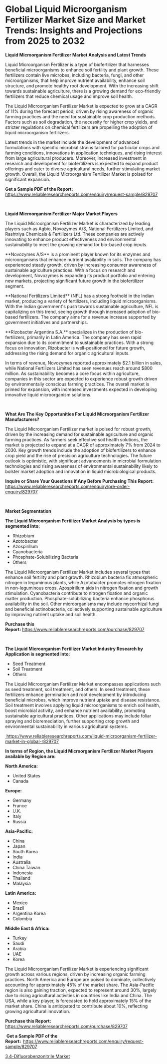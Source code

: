 <p><h1>Global Liquid Microorganism Fertilizer Market Size and Market Trends: Insights and Projections from 2025 to 2032</h1></p><p><strong>Liquid Microorganism Fertilizer Market Analysis and Latest Trends</strong></p>
<p><p>Liquid Microorganism Fertilizer is a type of biofertilizer that harnesses beneficial microorganisms to enhance soil fertility and plant growth. These fertilizers contain live microbes, including bacteria, fungi, and other microorganisms, that help improve nutrient availability, enhance soil structure, and promote healthy root development. With the increasing shift towards sustainable agriculture, there is a growing demand for eco-friendly fertilizers that reduce chemical usage and improve soil health.</p><p>The Liquid Microorganism Fertilizer Market is expected to grow at a CAGR of 11% during the forecast period, driven by rising awareness of organic farming practices and the need for sustainable crop production methods. Factors such as soil degradation, the necessity for higher crop yields, and stricter regulations on chemical fertilizers are propelling the adoption of liquid microorganism fertilizers.</p><p>Latest trends in the market include the development of advanced formulations with specific microbial strains tailored for particular crops and farming conditions, innovations in application techniques, and rising interest from large agricultural producers. Moreover, increased investment in research and development for biofertilizers is expected to expand product offerings and cater to diverse agricultural needs, further stimulating market growth. Overall, the Liquid Microorganism Fertilizer Market is poised for significant expansion.</p></p>
<p><strong>Get a Sample PDF of the Report:&nbsp;</strong> <a href="https://www.reliableresearchreports.com/enquiry/request-sample/829707?utm_campaign=3362&utm_medium=2&utm_source=Github&utm_content=ia&utm_term=25032025&utm_id=liquid-microorganism-fertilizer">https://www.reliableresearchreports.com/enquiry/request-sample/829707</a></p>
<p>&nbsp;</p>
<p><strong>Liquid Microorganism Fertilizer Major Market Players</strong></p>
<p><p>The Liquid Microorganism Fertilizer Market is characterized by leading players such as Agbio, Novozymes A/S, National Fertilizers Limited, and Rashtriya Chemicals & Fertilizers Ltd. These companies are actively innovating to enhance product effectiveness and environmental sustainability to meet the growing demand for bio-based crop inputs.</p><p>**Novozymes A/S** is a prominent player known for its enzymes and microorganisms that enhance nutrient availability in soils. The company has experienced steady growth, driven by increasing consumer awareness of sustainable agriculture practices. With a focus on research and development, Novozymes is expanding its product portfolio and entering new markets, projecting significant future growth in the biofertilizer segment.</p><p>**National Fertilizers Limited** (NFL) has a strong foothold in the Indian market, producing a variety of fertilizers, including liquid microorganisms. With the Indian government's push towards sustainable agriculture, NFL is capitalizing on this trend, seeing growth through increased adoption of bio-based fertilizers. The company aims for a revenue increase supported by government initiatives and partnerships.</p><p>**Rizobacter Argentina S.A.** specializes in the production of bio-fertilizers, primarily in Latin America. The company has seen rapid expansion due to its commitment to sustainable practices. With a strong focus on innovation, Rizobacter is well-positioned for future growth, addressing the rising demand for organic agricultural inputs.</p><p>In terms of revenue, Novozymes reported approximately $2.1 billion in sales, while National Fertilizers Limited has seen revenues reach around $800 million. As sustainability becomes a core focus within agriculture, companies in this sector are expected to experience robust growth driven by environmentally conscious farming practices. The overall market is primed for expansion, with increased investments expected in developing innovative liquid microorganism solutions.</p></p>
<p>&nbsp;</p>
<p><strong>What Are The Key Opportunities For Liquid Microorganism Fertilizer Manufacturers?</strong></p>
<p><p>The Liquid Microorganism Fertilizer market is poised for robust growth, driven by the increasing demand for sustainable agriculture and organic farming practices. As farmers seek effective soil health solutions, the market is projected to expand at a CAGR of approximately 7% from 2024 to 2030. Key growth trends include the adoption of biofertilizers to enhance crop yield and the rise of precision agriculture technologies. The future outlook is optimistic, with significant advancements in microbial formulation technologies and rising awareness of environmental sustainability likely to bolster market adoption and innovation in liquid microbiological products.</p></p>
<p><strong>Inquire or Share Your Questions If Any Before Purchasing This Report:</strong> <a href="https://www.reliableresearchreports.com/enquiry/pre-order-enquiry/829707?utm_campaign=3362&utm_medium=2&utm_source=Github&utm_content=ia&utm_term=25032025&utm_id=liquid-microorganism-fertilizer">https://www.reliableresearchreports.com/enquiry/pre-order-enquiry/829707</a></p>
<p>&nbsp;</p>
<p><strong>Market Segmentation</strong></p>
<p><strong>The Liquid Microorganism Fertilizer Market Analysis by types is segmented into:</strong></p>
<p><ul><li>Rhizobium</li><li>Azotobacter</li><li>Azospirillum</li><li>Cyanobacteria</li><li>Phosphate-Solubilizing Bacteria</li><li>Others</li></ul></p>
<p><p>The Liquid Microorganism Fertilizer Market includes several types that enhance soil fertility and plant growth. Rhizobium bacteria fix atmospheric nitrogen in leguminous plants, while Azotobacter promotes nitrogen fixation in non-leguminous crops. Azospirillum aids in nitrogen fixation and growth stimulation. Cyanobacteria contribute to nitrogen fixation and organic matter production. Phosphate-solubilizing bacteria enhance phosphorus availability in the soil. Other microorganisms may include mycorrhizal fungi and beneficial actinobacteria, collectively supporting sustainable agriculture by improving nutrient uptake and soil health.</p></p>
<p><strong>Purchase this Report:&nbsp;</strong><a href="https://www.reliableresearchreports.com/purchase/829707?utm_campaign=3362&utm_medium=2&utm_source=Github&utm_content=ia&utm_term=25032025&utm_id=liquid-microorganism-fertilizer">https://www.reliableresearchreports.com/purchase/829707</a></p>
<p>&nbsp;</p>
<p><strong>The Liquid Microorganism Fertilizer Market Industry Research by Application is segmented into:</strong></p>
<p><ul><li>Seed Treatment</li><li>Soil Treatment</li><li>Others</li></ul></p>
<p><p>The Liquid Microorganism Fertilizer Market encompasses applications such as seed treatment, soil treatment, and others. In seed treatment, these fertilizers enhance germination and root development by introducing beneficial microbes, which improve nutrient uptake and disease resistance. Soil treatment involves applying liquid microorganisms to enrich soil health, boost microbial activity, and enhance nutrient availability, promoting sustainable agricultural practices. Other applications may include foliar spraying and bioremediation, further supporting crop growth and environmental sustainability in various agricultural systems.</p></p>
<p><a href="https://www.reliableresearchreports.com/liquid-microorganism-fertilizer-market-in-global-r829707?utm_campaign=3362&utm_medium=2&utm_source=Github&utm_content=ia&utm_term=25032025&utm_id=liquid-microorganism-fertilizer">&nbsp;https://www.reliableresearchreports.com/liquid-microorganism-fertilizer-market-in-global-r829707</a></p>
<p><strong>In terms of Region, the Liquid Microorganism Fertilizer Market Players available by Region are:</strong></p>
<p>
    <p> <strong> North America: </strong>
        <ul>
            <li>United States</li>
            <li>Canada</li>
        </ul>
        </p> 
    <p> <strong> Europe: </strong>
        <ul>
            <li>Germany</li>
            <li>France</li>
            <li>U.K.</li>
            <li>Italy</li>
            <li>Russia</li>
        </ul>
        </p> 
    <p> <strong> Asia-Pacific: </strong>
        <ul>
            <li>China</li>
            <li>Japan</li>
            <li>South Korea</li>
            <li>India</li>
            <li>Australia</li>
            <li>China Taiwan</li>
            <li>Indonesia</li>
            <li>Thailand</li>
            <li>Malaysia</li>
        </ul>
        </p> 
    <p> <strong> Latin America: </strong>
        <ul>
            <li>Mexico</li>
            <li>Brazil</li>
            <li>Argentina Korea</li>
            <li>Colombia</li>
        </ul>
        </p> 
    <p> <strong> Middle East & Africa: </strong>
        <ul>
            <li>Turkey</li>
            <li>Saudi</li>
            <li>Arabia</li>
            <li>UAE</li>
            <li>Korea</li>
        </ul>
    </p>
    </p>
<p><p>The Liquid Microorganism Fertilizer Market is experiencing significant growth across various regions, driven by increasing organic farming practices. North America and Europe are poised to dominate, collectively accounting for approximately 45% of the market share. The Asia-Pacific region is also gaining traction, expected to represent around 30%, largely due to rising agricultural activities in countries like India and China. The USA, while a key player, is forecasted to hold approximately 15% of the market share. China is anticipated to contribute about 10%, reflecting growing agricultural innovation.</p></p>
<p><strong>Purchase this Report: </strong><a href="https://www.reliableresearchreports.com/purchase/829707?utm_campaign=3362&utm_medium=2&utm_source=Github&utm_content=ia&utm_term=25032025&utm_id=liquid-microorganism-fertilizer">https://www.reliableresearchreports.com/purchase/829707</a></p>
<p>&nbsp;<strong>Get a Sample PDF of the Report:&nbsp;&nbsp;</strong><a href="https://www.reliableresearchreports.com/enquiry/request-sample/829707?utm_campaign=3362&utm_medium=2&utm_source=Github&utm_content=ia&utm_term=25032025&utm_id=liquid-microorganism-fertilizer">https://www.reliableresearchreports.com/enquiry/request-sample/829707</a></p>
<p><strong></strong></p>
<p><p><a href="https://github.com/iquiseeboli/Market-Research-Report-List-1/blob/main/34-difluorobenzonitrile-market.md?utm_campaign=3362&utm_medium=2&utm_source=Github&utm_content=ia&utm_term=25032025&utm_id=liquid-microorganism-fertilizer">3,4-Difluorobenzonitrile Market</a></p></p>